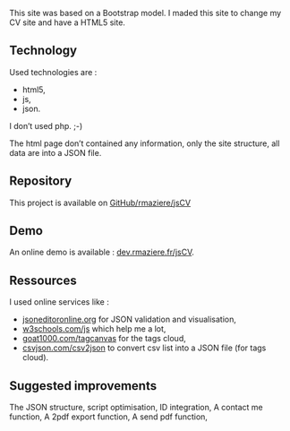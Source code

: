 This site was based on a Bootstrap model.
I maded this site to change my CV site and have a HTML5 site.

## Technology
Used technologies are :

- html5,
- js,
- json.

I don’t used php. ;-)

The html page don’t contained any information, only the site structure, all data are into a JSON file.

## Repository
This project is available on [GitHub/rmaziere/jsCV](https://github.com/rmaziere/jsCV)

## Demo
An online demo is available : [dev.rmaziere.fr/jsCV](http://dev.rmaziere.fr/jsCV/).

## Ressources
I used online services like :

- [jsoneditoronline.org](http://jsoneditoronline.org/) for JSON validation and visualisation,
- [w3schools.com/js](http://www.w3schools.com/js) which help me a lot,
- [goat1000.com/tagcanvas](http://www.goat1000.com/tagcanvas.php) for the tags cloud,
- [csvjson.com/csv2json](http://www.csvjson.com/csv2json) to convert csv list into a JSON file (for tags cloud).

## Suggested improvements
The JSON structure,
script optimisation,
ID integration,
A contact me function,
A 2pdf export function,
A send pdf function,
